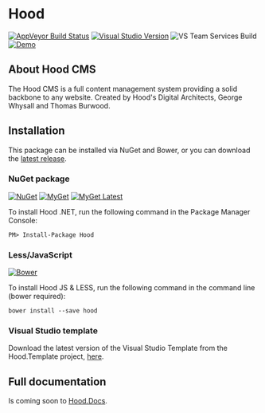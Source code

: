 # Hood

[![AppVeyor Build Status](https://ci.appveyor.com/api/projects/status/7j755tgusxqrw6nl/branch/master?svg=true)](https://ci.appveyor.com/project/hooddigital/hood/branch/master)
[![Visual Studio Version](https://img.shields.io/badge/Visual%20Studio-2017-magenta.svg?colorB=770ca3)](https://www.visualstudio.com/)
![VS Team Services Build](https://img.shields.io/vso/build/hooddigital/107a1b8d-bbc9-4a7e-876e-de17e71393a0/1.svg?label=VSTS)
[![Demo](https://img.shields.io/myget/hood/vpre/hood.svg?label=Demo&colorB=eab92d)](http://cms.hooddigital.com/)


## About Hood CMS
The Hood CMS is a full content management system providing a solid backbone to any website. Created by Hood's Digital Architects, George Whysall and Thomas Burwood.

## Installation

This package can be installed via NuGet and Bower, or you can download the [latest release](https://github.com/HoodDigital/Hood/releases).

### NuGet package
[![NuGet](https://img.shields.io/nuget/v/Hood.svg?label=NuGet)](https://www.nuget.org/packages/Hood/)
[![MyGet](https://img.shields.io/myget/hood/v/hood.svg?label=MyGet&colorB=008000)](https://www.myget.org/feed/hood/package/nuget/Hood)
[![MyGet Latest](https://img.shields.io/myget/hood/vpre/hood.svg?label=MyGet%20Latest&colorB=97ca00)](https://www.myget.org/feed/hood/package/nuget/Hood)

To install Hood .NET, run the following command in the Package Manager Console:
```
PM> Install-Package Hood
```
### Less/JavaScript

[![Bower](https://img.shields.io/bower/v/hood.svg?label=Bower&colorB=f07c3d)](https://bower.io/search/?q=hood)

To install Hood JS & LESS, run the following command in the command line (bower required):
```
bower install --save hood
```
### Visual Studio template
Download the latest version of the Visual Studio Template from the Hood.Template project, [here](https://github.com/HoodDigital/Hood.Demo).

## Full documentation
Is coming soon to [Hood.Docs](https://github.com/HoodDigital/Hood.Docs).

